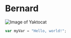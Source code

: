 # Bernard 

![Image of Yaktocat](https://octodex.github.com/images/yaktocat.png)

``` javascript
var myVar = "Hello, world!";
```
